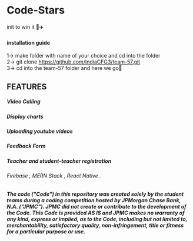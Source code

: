 # Code-Stars
init to win it 💯✈️

#### installation guide 
1-> make folder with name of your choice and cd into the folder <br/>
2-> git clone https://github.com/IndiaCFG3/team-57.git <br/>
3-> cd into the team-57 folder and here we go💯 <br/>
## FEATURES 
##### Video Calling
##### Display charts
##### Uploading youtube videos
##### Feedback Form
##### Teacher and student-teacher registration
###### Firebase , MERN Stack , React Native .

##### The code ("Code") in this repository was created solely by the student teams during a coding competition hosted by JPMorgan Chase Bank, N.A. ("JPMC").						JPMC did not create or contribute to the development of the Code.  This Code is provided AS IS and JPMC makes no warranty of any kind, express or implied, as to the Code,						including but not limited to, merchantability, satisfactory quality, non-infringement, title or fitness for a particular purpose or use.